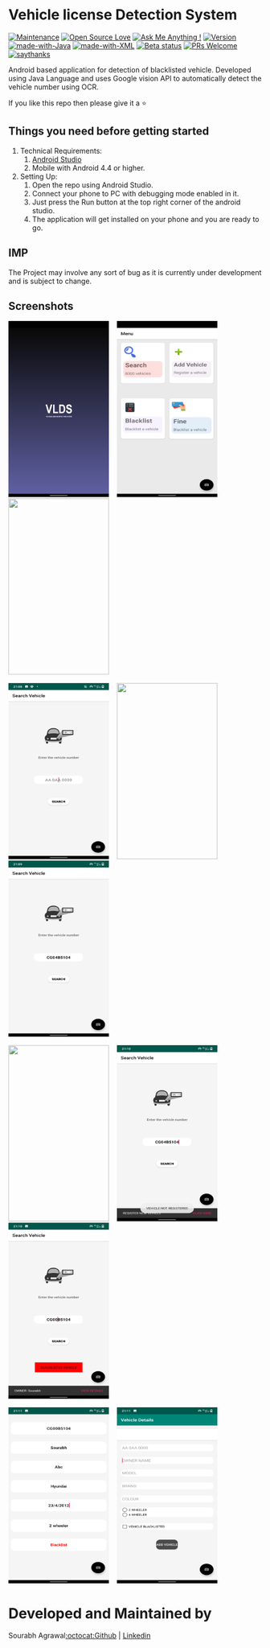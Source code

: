 # Vehicle license Detection System
[![Maintenance](https://img.shields.io/badge/Maintained%3F-yes-green.svg)](https://GitHub.com/Naereen/StrapDown.js/graphs/commit-activity)
[![Open Source Love](https://badges.frapsoft.com/os/v2/open-source.png?v=103)](https://github.com/ellerbrock/open-source-badges/)
[![Ask Me Anything !](https://img.shields.io/badge/Ask%20me-anything-1abc9c.svg)](https://GitHub.com/Naereen/ama)
[![Version](https://badge.fury.io/gh/Naereen%2FStrapDown.js.svg)](https://github.com/Naereen/StrapDown.js)
[![made-with-Java](https://img.shields.io/badge/Made%20with-Java-1f425f.svg)](https://www.java.com/en/)
[![made-with-XML](https://img.shields.io/badge/Made%20with-XML-1f425f.svg)](https://www.xml.com/)
[![Beta status](https://img.shields.io/pypi/status/ansicolortags.svg)](https://github.com/sourabhagrawal23/echo)
[![PRs Welcome](https://img.shields.io/badge/PRs-welcome-brightgreen.svg?style=flat-square)](https://github.com/sourabhagrawal23/echo/pulls)
[![saythanks](https://img.shields.io/badge/say-thanks-ff69b4.svg)](https://linkedin.com/in/sourabhkhs)

Android based application for detection of blacklisted vehicle. Developed using Java Language and uses Google vision API to automatically detect the vehicle number using OCR.

If you like this repo then please give it a ⭐️

## Things you need before getting started

1. Technical Requirements:
   1. [Android Studio](https://developer.android.com/studio)
   2. Mobile with Android 4.4 or higher.
2. Setting Up:
   1. Open the repo using Android Studio.
   2. Connect your phone to PC with debugging mode enabled in it.
   3. Just press the Run button at the top right corner of the android studio.
   4. The application will get installed on your phone and you are ready to go.
   
## IMP
The Project may involve any sort of bug as it is currently under development and is subject to change.
## Screenshots
<kbd>
<img src="https://raw.githubusercontent.com/sourabhagrawal23/vlds/master/Screenshots/1.png" width="200" height="350"></kbd>&nbsp;&nbsp;&nbsp;&nbsp;<kbd><img src="https://raw.githubusercontent.com/sourabhagrawal23/vlds/master/Screenshots/2.png" width="200" height="350"></kbd>
&nbsp;&nbsp;&nbsp;&nbsp;<kbd><img src="https://raw.githubusercontent.com/sourabhagrawal23/vlds/master/Screenshots/3.png" width="200" height="350"></kbd>

<kbd><img src="https://raw.githubusercontent.com/sourabhagrawal23/vlds/master/Screenshots/4.png" width="200" height="350"></kbd>&nbsp;&nbsp;&nbsp;&nbsp;<kbd><img src="https://raw.githubusercontent.com/sourabhagrawal23/vlds/master/Screenshots/5.png" width="200" height="350"></kbd>
&nbsp;&nbsp;&nbsp;&nbsp;<kbd><img src="https://raw.githubusercontent.com/sourabhagrawal23/vlds/master/Screenshots/6.png" width="200" height="350"></kbd>

<kbd><img src="https://raw.githubusercontent.com/sourabhagrawal23/vlds/master/Screenshots/7.png" width="200" height="350"></kbd>&nbsp;&nbsp;&nbsp;&nbsp;<kbd><img src="https://raw.githubusercontent.com/sourabhagrawal23/vlds/master/Screenshots/8.png" width="200" height="350"></kbd>
&nbsp;&nbsp;&nbsp;&nbsp;<kbd><img src="https://raw.githubusercontent.com/sourabhagrawal23/vlds/master/Screenshots/9.png" width="200" height="350"></kbd>

<kbd><img src="https://raw.githubusercontent.com/sourabhagrawal23/vlds/master/Screenshots/10.png" width="200" height="350"></kbd>&nbsp;&nbsp;&nbsp;&nbsp;<kbd><img src="https://raw.githubusercontent.com/sourabhagrawal23/vlds/master/Screenshots/11.png" width="200" height="350"></kbd>

# Developed and Maintained by

Sourabh Agrawal[:octocat:Github](http://github.com/sourabhagrawal23) | [Linkedin](https://www.linkedin.com/in/sourabhkhs/)


